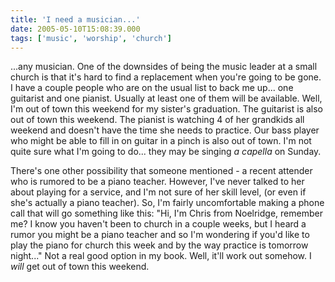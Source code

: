 ```yaml
---
title: 'I need a musician...'
date: 2005-05-10T15:08:39.000
tags: ['music', 'worship', 'church']
---
```


...any musician. One of the downsides of being the music leader at a small church is that it's hard to find a replacement when you're going to be gone. I have a couple people who are on the usual list to back me up... one guitarist and one pianist. Usually at least one of them will be available. Well, I'm out of town this weekend for my sister's graduation. The guitarist is also out of town this weekend. The pianist is watching 4 of her grandkids all weekend and doesn't have the time she needs to practice. Our bass player who might be able to fill in on guitar in a pinch is also out of town. I'm not quite sure what I'm going to do... they may be singing _a capella_ on Sunday.

There's one other possibility that someone mentioned - a recent attender who is rumored to be a piano teacher. However, I've never talked to her about playing for a service, and I'm not sure of her skill level, (or even if she's actually a piano teacher). So, I'm fairly uncomfortable making a phone call that will go something like this: "Hi, I'm Chris from Noelridge, remember me? I know you haven't been to church in a couple weeks, but I heard a rumor you might be a piano teacher and so I'm wondering if you'd like to play the piano for church this week and by the way practice is tomorrow night..." Not a real good option in my book. Well, it'll work out somehow. I _will_ get out of town this weekend.
